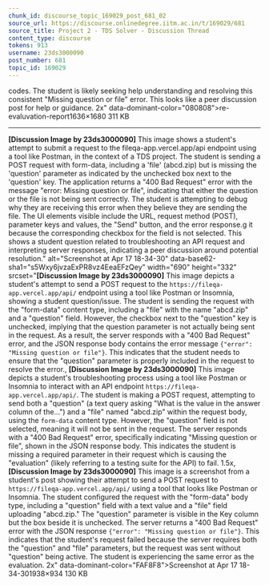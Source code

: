 ```yaml
---
chunk_id: discourse_topic_169029_post_681_02
source_url: https://discourse.onlinedegree.iitm.ac.in/t/169029/681
source_title: Project 2 - TDS Solver - Discussion Thread
content_type: discourse
tokens: 913
username: 23ds3000090
post_number: 681
topic_id: 169029
---
```


 codes. The student is likely seeking help understanding and resolving this consistent "Missing question or file" error. This looks like a peer discussion post for help or guidance. 2x" data-dominant-color="080808">re-evaluvation-report1636×1680 311 KB

---

**[Discussion Image by 23ds3000090]** This image shows a student's attempt to submit a request to the fileqa-app.vercel.app/api endpoint using a tool like Postman, in the context of a TDS project. The student is sending a POST request with form-data, including a 'file' (abcd.zip) but is missing the 'question' parameter as indicated by the unchecked box next to the 'question' key. The application returns a "400 Bad Request" error with the message "error: Missing question or file", indicating that either the question or the file is not being sent correctly. The student is attempting to debug why they are receiving this error when they believe they are sending the file. The UI elements visible include the URL, request method (POST), parameter keys and values, the "Send" button, and the error response.g it because the corresponding checkbox for the field is not selected. This shows a student question related to troubleshooting an API request and interpreting server responses, indicating a peer discussion around potential resolution." alt="Screenshot at Apr 17 18-34-30" data-base62-sha1="s5Wxy6jvzaExPR8vz4EeaEFzQey" width="690" height="332" srcset="**[Discussion Image by 23ds3000090]** This image depicts a student's attempt to send a POST request to the `https://fileqa-app.vercel.app/api/` endpoint using a tool like Postman or Insomnia, showing a student question/issue. The student is sending the request with the "form-data" content type, including a "file" with the name "abcd.zip" and a "question" field. However, the checkbox next to the "question" key is unchecked, implying that the question parameter is not actually being sent in the request. As a result, the server responds with a "400 Bad Request" error, and the JSON response body contains the error message `{"error": "Missing question or file"}`. This indicates that the student needs to ensure that the "question" parameter is properly included in the request to resolve the error., **[Discussion Image by 23ds3000090]** This image depicts a student's troubleshooting process using a tool like Postman or Insomnia to interact with an API endpoint `https://fileqa-app.vercel.app/api/`. The student is making a POST request, attempting to send both a "question" (a text query asking "What is the value in the answer column of the...") and a "file" named "abcd.zip" within the request body, using the `form-data` content type. However, the "question" field is not selected, meaning it will not be sent in the request. The server responds with a "400 Bad Request" error, specifically indicating "Missing question or file", shown in the JSON response body. This indicates the student is missing a required parameter in their request which is causing the "evaluation" (likely referring to a testing suite for the API) to fail. 1.5x, **[Discussion Image by 23ds3000090]** This image is a screenshot from a student's post showing their attempt to send a POST request to `https://fileqa-app.vercel.app/api/` using a tool that looks like Postman or Insomnia. The student configured the request with the "form-data" body type, including a "question" field with a text value and a "file" field uploading "abcd.zip." The "question" parameter is visible in the Key column but the box beside it is unchecked. The server returns a "400 Bad Request" error with the JSON response `{"error": "Missing question or file"}`. This indicates that the student's request failed because the server requires both the "question" and "file" parameters, but the request was sent without "question" being active. The student is experiencing the same error as the evaluation. 2x" data-dominant-color="FAF8F8">Screenshot at Apr 17 18-34-301938×934 130 KB
